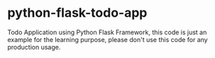 # python-flask-todo-app
Todo Application using Python Flask Framework, this code is just an example for the learning purpose, please don't use this code for any production usage. 
